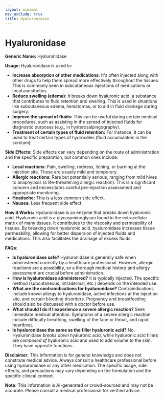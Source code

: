 ```yaml
---
layout: minimal
nav_exclude: true
title: Hyaluronidase
---
```


# Hyaluronidase

**Generic Name:** Hyaluronidase

**Usage:** Hyaluronidase is used to:

* **Increase absorption of other medications:**  It's often injected along with other drugs to help them spread more effectively throughout the tissues. This is commonly seen in subcutaneous injections of medications or local anesthetics.
* **Reduce swelling (edema):**  It breaks down hyaluronic acid, a substance that contributes to fluid retention and swelling. This is used in situations like subcutaneous edema, hematomas, or to aid in fluid drainage during surgery.
* **Improve the spread of fluids:** This can be useful during certain medical procedures, such as assisting in the spread of injected fluids for diagnostic purposes (e.g., in hysterosalpingography).
* **Treatment of certain types of fluid retention:**  For instance, it can be used to treat certain types of hydroceles (fluid accumulation in the scrotum).


**Side Effects:** Side effects can vary depending on the route of administration and the specific preparation, but common ones include:

* **Local reactions:** Pain, swelling, redness, itching, or burning at the injection site. These are usually mild and temporary.
* **Allergic reactions:**  Rare but potentially serious, ranging from mild hives to anaphylaxis (a life-threatening allergic reaction). This is a significant concern and necessitates careful pre-injection assessment and appropriate monitoring.
* **Headache:** This is a less common side effect.
* **Nausea:**  Less frequent side effect.


**How it Works:** Hyaluronidase is an enzyme that breaks down hyaluronic acid. Hyaluronic acid is a glycosaminoglycan found in the extracellular matrix of many tissues.  It contributes to the viscosity and permeability of tissues. By breaking down hyaluronic acid, hyaluronidase increases tissue permeability, allowing for better dispersion of injected fluids and medications.  This also facilitates the drainage of excess fluids.


**FAQs:**

* **Is hyaluronidase safe?** Hyaluronidase is generally safe when administered correctly by a healthcare professional. However, allergic reactions are a possibility, so a thorough medical history and allergy assessment are crucial before administration.
* **How is hyaluronidase administered?** It is typically injected. The specific method (subcutaneous, intradermal, etc.) depends on the intended use.
* **What are the contraindications for hyaluronidase?**  Contraindications include known allergy to hyaluronidase, active infections at the injection site, and certain bleeding disorders. Pregnancy and breastfeeding should also be discussed with a doctor before use.
* **What should I do if I experience a severe allergic reaction?** Seek immediate medical attention.  Symptoms of a severe allergic reaction include difficulty breathing, swelling of the face or throat, and rapid heartbeat.
* **Is hyaluronidase the same as the filler hyaluronic acid?** No. Hyaluronidase *breaks down* hyaluronic acid, while hyaluronic acid fillers are *composed of* hyaluronic acid and used to add volume to the skin. They have opposite functions.


**Disclaimer:** This information is for general knowledge and does not constitute medical advice. Always consult a healthcare professional before using hyaluronidase or any other medication.  The specific usage, side effects, and precautions may vary depending on the formulation and the specific clinical context.


**Note:** This information is AI-generated or crowd-sourced and may not be accurate. Please consult a medical professional for verified advice.
